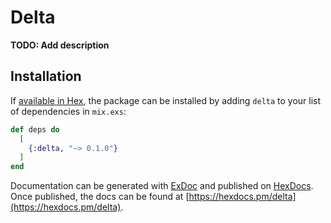 # Delta

**TODO: Add description**

## Installation

If [available in Hex](https://hex.pm/docs/publish), the package can be installed
by adding `delta` to your list of dependencies in `mix.exs`:

```elixir
def deps do
  [
    {:delta, "~> 0.1.0"}
  ]
end
```

Documentation can be generated with [ExDoc](https://github.com/elixir-lang/ex_doc)
and published on [HexDocs](https://hexdocs.pm). Once published, the docs can
be found at [https://hexdocs.pm/delta](https://hexdocs.pm/delta).

